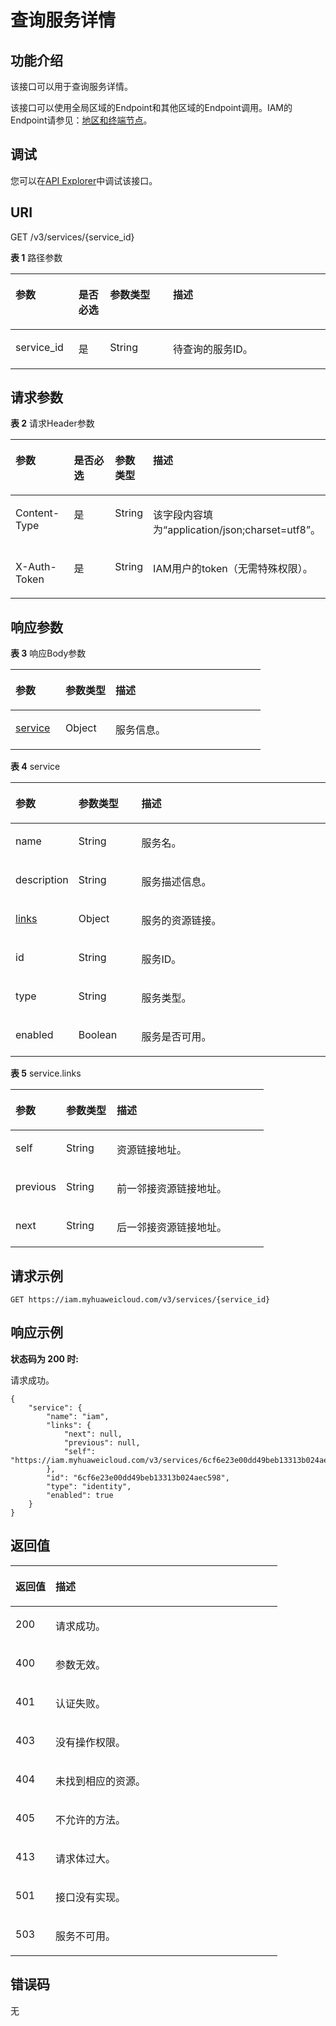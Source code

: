 # 查询服务详情<a name="iam_16_0002"></a>

## 功能介绍<a name="zh-cn_topic_0222037479_section7695425195312"></a>

该接口可以用于查询服务详情。

该接口可以使用全局区域的Endpoint和其他区域的Endpoint调用。IAM的Endpoint请参见：[地区和终端节点](https://developer.huaweicloud.com/endpoint?IAM)。

## 调试<a name="section1896583015179"></a>

您可以在[API Explorer](https://apiexplorer.developer.huaweicloud.com/apiexplorer/doc?product=IAM&api=KeystoneShowService)中调试该接口。

## URI<a name="zh-cn_topic_0222037479_section670119255536"></a>

GET /v3/services/\{service\_id\}

**表 1**  路径参数

<a name="zh-cn_topic_0222037479_table10704142512533"></a>
<table><thead align="left"><tr id="zh-cn_topic_0222037479_row470419252532"><th class="cellrowborder" valign="top" width="20%" id="mcps1.2.5.1.1"><p id="zh-cn_topic_0222037479_p6706152515314"><a name="zh-cn_topic_0222037479_p6706152515314"></a><a name="zh-cn_topic_0222037479_p6706152515314"></a>参数</p>
</th>
<th class="cellrowborder" valign="top" width="10%" id="mcps1.2.5.1.2"><p id="zh-cn_topic_0222037479_p1570719256538"><a name="zh-cn_topic_0222037479_p1570719256538"></a><a name="zh-cn_topic_0222037479_p1570719256538"></a>是否必选</p>
</th>
<th class="cellrowborder" valign="top" width="20%" id="mcps1.2.5.1.3"><p id="zh-cn_topic_0222037479_p8708142595311"><a name="zh-cn_topic_0222037479_p8708142595311"></a><a name="zh-cn_topic_0222037479_p8708142595311"></a>参数类型</p>
</th>
<th class="cellrowborder" valign="top" width="50%" id="mcps1.2.5.1.4"><p id="zh-cn_topic_0222037479_p18710192513538"><a name="zh-cn_topic_0222037479_p18710192513538"></a><a name="zh-cn_topic_0222037479_p18710192513538"></a>描述</p>
</th>
</tr>
</thead>
<tbody><tr id="zh-cn_topic_0222037479_row970482515318"><td class="cellrowborder" valign="top" width="20%" headers="mcps1.2.5.1.1 "><p id="zh-cn_topic_0222037479_p10711112514534"><a name="zh-cn_topic_0222037479_p10711112514534"></a><a name="zh-cn_topic_0222037479_p10711112514534"></a>service_id</p>
</td>
<td class="cellrowborder" valign="top" width="10%" headers="mcps1.2.5.1.2 "><p id="zh-cn_topic_0222037479_p17713132517532"><a name="zh-cn_topic_0222037479_p17713132517532"></a><a name="zh-cn_topic_0222037479_p17713132517532"></a>是</p>
</td>
<td class="cellrowborder" valign="top" width="20%" headers="mcps1.2.5.1.3 "><p id="zh-cn_topic_0222037479_p1971415253530"><a name="zh-cn_topic_0222037479_p1971415253530"></a><a name="zh-cn_topic_0222037479_p1971415253530"></a>String</p>
</td>
<td class="cellrowborder" valign="top" width="50%" headers="mcps1.2.5.1.4 "><p id="zh-cn_topic_0222037479_p071612525317"><a name="zh-cn_topic_0222037479_p071612525317"></a><a name="zh-cn_topic_0222037479_p071612525317"></a>待查询的服务ID。</p>
</td>
</tr>
</tbody>
</table>

## 请求参数<a name="zh-cn_topic_0222037479_section127171325195311"></a>

**表 2**  请求Header参数

<a name="zh-cn_topic_0222037479_HeaderParameter"></a>
<table><thead align="left"><tr id="zh-cn_topic_0222037479_row7719132514531"><th class="cellrowborder" valign="top" width="20%" id="mcps1.2.5.1.1"><p id="zh-cn_topic_0222037479_p18720825175312"><a name="zh-cn_topic_0222037479_p18720825175312"></a><a name="zh-cn_topic_0222037479_p18720825175312"></a>参数</p>
</th>
<th class="cellrowborder" valign="top" width="20%" id="mcps1.2.5.1.2"><p id="zh-cn_topic_0222037479_p1722325195312"><a name="zh-cn_topic_0222037479_p1722325195312"></a><a name="zh-cn_topic_0222037479_p1722325195312"></a>是否必选</p>
</th>
<th class="cellrowborder" valign="top" width="10%" id="mcps1.2.5.1.3"><p id="zh-cn_topic_0222037479_p172412575319"><a name="zh-cn_topic_0222037479_p172412575319"></a><a name="zh-cn_topic_0222037479_p172412575319"></a>参数类型</p>
</th>
<th class="cellrowborder" valign="top" width="50%" id="mcps1.2.5.1.4"><p id="zh-cn_topic_0222037479_p37252025125320"><a name="zh-cn_topic_0222037479_p37252025125320"></a><a name="zh-cn_topic_0222037479_p37252025125320"></a>描述</p>
</th>
</tr>
</thead>
<tbody><tr id="zh-cn_topic_0222037479_row1971910254538"><td class="cellrowborder" valign="top" width="20%" headers="mcps1.2.5.1.1 "><p id="zh-cn_topic_0222037479_p872792514537"><a name="zh-cn_topic_0222037479_p872792514537"></a><a name="zh-cn_topic_0222037479_p872792514537"></a>Content-Type</p>
</td>
<td class="cellrowborder" valign="top" width="20%" headers="mcps1.2.5.1.2 "><p id="zh-cn_topic_0222037479_p17728172545317"><a name="zh-cn_topic_0222037479_p17728172545317"></a><a name="zh-cn_topic_0222037479_p17728172545317"></a>是</p>
</td>
<td class="cellrowborder" valign="top" width="10%" headers="mcps1.2.5.1.3 "><p id="zh-cn_topic_0222037479_p1873032518538"><a name="zh-cn_topic_0222037479_p1873032518538"></a><a name="zh-cn_topic_0222037479_p1873032518538"></a>String</p>
</td>
<td class="cellrowborder" valign="top" width="50%" headers="mcps1.2.5.1.4 "><p id="zh-cn_topic_0222037479_p14731122510537"><a name="zh-cn_topic_0222037479_p14731122510537"></a><a name="zh-cn_topic_0222037479_p14731122510537"></a>该字段内容填为“application/json;charset=utf8”。</p>
</td>
</tr>
<tr id="zh-cn_topic_0222037479_row1271912518531"><td class="cellrowborder" valign="top" width="20%" headers="mcps1.2.5.1.1 "><p id="zh-cn_topic_0222037479_p173312545312"><a name="zh-cn_topic_0222037479_p173312545312"></a><a name="zh-cn_topic_0222037479_p173312545312"></a>X-Auth-Token</p>
</td>
<td class="cellrowborder" valign="top" width="20%" headers="mcps1.2.5.1.2 "><p id="zh-cn_topic_0222037479_p773412515310"><a name="zh-cn_topic_0222037479_p773412515310"></a><a name="zh-cn_topic_0222037479_p773412515310"></a>是</p>
</td>
<td class="cellrowborder" valign="top" width="10%" headers="mcps1.2.5.1.3 "><p id="zh-cn_topic_0222037479_p9735152595311"><a name="zh-cn_topic_0222037479_p9735152595311"></a><a name="zh-cn_topic_0222037479_p9735152595311"></a>String</p>
</td>
<td class="cellrowborder" valign="top" width="50%" headers="mcps1.2.5.1.4 "><p id="zh-cn_topic_0222037479_p16737102565312"><a name="zh-cn_topic_0222037479_p16737102565312"></a><a name="zh-cn_topic_0222037479_p16737102565312"></a>IAM用户的token（无需特殊权限）。</p>
</td>
</tr>
</tbody>
</table>

## 响应参数<a name="zh-cn_topic_0222037479_section2073913258539"></a>

**表 3**  响应Body参数

<a name="zh-cn_topic_0222037479_responseParameter"></a>
<table><thead align="left"><tr id="zh-cn_topic_0222037479_row574122595317"><th class="cellrowborder" valign="top" width="20%" id="mcps1.2.4.1.1"><p id="zh-cn_topic_0222037479_p7743825195315"><a name="zh-cn_topic_0222037479_p7743825195315"></a><a name="zh-cn_topic_0222037479_p7743825195315"></a>参数</p>
</th>
<th class="cellrowborder" valign="top" width="20%" id="mcps1.2.4.1.2"><p id="zh-cn_topic_0222037479_p874482518539"><a name="zh-cn_topic_0222037479_p874482518539"></a><a name="zh-cn_topic_0222037479_p874482518539"></a>参数类型</p>
</th>
<th class="cellrowborder" valign="top" width="60%" id="mcps1.2.4.1.3"><p id="zh-cn_topic_0222037479_p174672517536"><a name="zh-cn_topic_0222037479_p174672517536"></a><a name="zh-cn_topic_0222037479_p174672517536"></a>描述</p>
</th>
</tr>
</thead>
<tbody><tr id="zh-cn_topic_0222037479_row207411425155316"><td class="cellrowborder" valign="top" width="20%" headers="mcps1.2.4.1.1 "><p id="zh-cn_topic_0222037479_p87471625115314"><a name="zh-cn_topic_0222037479_p87471625115314"></a><a name="zh-cn_topic_0222037479_p87471625115314"></a><a href="#zh-cn_topic_0222037479_response_Rs161ServicesArritem">service</a></p>
</td>
<td class="cellrowborder" valign="top" width="20%" headers="mcps1.2.4.1.2 "><p id="zh-cn_topic_0222037479_p8749122518533"><a name="zh-cn_topic_0222037479_p8749122518533"></a><a name="zh-cn_topic_0222037479_p8749122518533"></a>Object</p>
</td>
<td class="cellrowborder" valign="top" width="60%" headers="mcps1.2.4.1.3 "><p id="zh-cn_topic_0222037479_p10751125185317"><a name="zh-cn_topic_0222037479_p10751125185317"></a><a name="zh-cn_topic_0222037479_p10751125185317"></a>服务信息。</p>
</td>
</tr>
</tbody>
</table>

**表 4**  service

<a name="zh-cn_topic_0222037479_response_Rs161ServicesArritem"></a>
<table><thead align="left"><tr id="zh-cn_topic_0222037479_row14752182595310"><th class="cellrowborder" valign="top" width="20%" id="mcps1.2.4.1.1"><p id="zh-cn_topic_0222037479_p77541425145317"><a name="zh-cn_topic_0222037479_p77541425145317"></a><a name="zh-cn_topic_0222037479_p77541425145317"></a>参数</p>
</th>
<th class="cellrowborder" valign="top" width="20%" id="mcps1.2.4.1.2"><p id="zh-cn_topic_0222037479_p975632517536"><a name="zh-cn_topic_0222037479_p975632517536"></a><a name="zh-cn_topic_0222037479_p975632517536"></a>参数类型</p>
</th>
<th class="cellrowborder" valign="top" width="60%" id="mcps1.2.4.1.3"><p id="zh-cn_topic_0222037479_p167571225115310"><a name="zh-cn_topic_0222037479_p167571225115310"></a><a name="zh-cn_topic_0222037479_p167571225115310"></a>描述</p>
</th>
</tr>
</thead>
<tbody><tr id="zh-cn_topic_0222037479_row47524250538"><td class="cellrowborder" valign="top" width="20%" headers="mcps1.2.4.1.1 "><p id="zh-cn_topic_0222037479_p4759925105313"><a name="zh-cn_topic_0222037479_p4759925105313"></a><a name="zh-cn_topic_0222037479_p4759925105313"></a>name</p>
</td>
<td class="cellrowborder" valign="top" width="20%" headers="mcps1.2.4.1.2 "><p id="zh-cn_topic_0222037479_p1760152510537"><a name="zh-cn_topic_0222037479_p1760152510537"></a><a name="zh-cn_topic_0222037479_p1760152510537"></a>String</p>
</td>
<td class="cellrowborder" valign="top" width="60%" headers="mcps1.2.4.1.3 "><p id="zh-cn_topic_0222037479_p127611625175315"><a name="zh-cn_topic_0222037479_p127611625175315"></a><a name="zh-cn_topic_0222037479_p127611625175315"></a>服务名。</p>
</td>
</tr>
<tr id="zh-cn_topic_0222037479_row10752625145316"><td class="cellrowborder" valign="top" width="20%" headers="mcps1.2.4.1.1 "><p id="zh-cn_topic_0222037479_p576316253538"><a name="zh-cn_topic_0222037479_p576316253538"></a><a name="zh-cn_topic_0222037479_p576316253538"></a>description</p>
</td>
<td class="cellrowborder" valign="top" width="20%" headers="mcps1.2.4.1.2 "><p id="zh-cn_topic_0222037479_p1076492515539"><a name="zh-cn_topic_0222037479_p1076492515539"></a><a name="zh-cn_topic_0222037479_p1076492515539"></a>String</p>
</td>
<td class="cellrowborder" valign="top" width="60%" headers="mcps1.2.4.1.3 "><p id="zh-cn_topic_0222037479_p376572545319"><a name="zh-cn_topic_0222037479_p376572545319"></a><a name="zh-cn_topic_0222037479_p376572545319"></a>服务描述信息。</p>
</td>
</tr>
<tr id="zh-cn_topic_0222037479_row975252515314"><td class="cellrowborder" valign="top" width="20%" headers="mcps1.2.4.1.1 "><p id="zh-cn_topic_0222037479_p87671725105315"><a name="zh-cn_topic_0222037479_p87671725105315"></a><a name="zh-cn_topic_0222037479_p87671725105315"></a><a href="#zh-cn_topic_0222037479_response_Rs161ServicesArritemLinks">links</a></p>
</td>
<td class="cellrowborder" valign="top" width="20%" headers="mcps1.2.4.1.2 "><p id="zh-cn_topic_0222037479_p876862517531"><a name="zh-cn_topic_0222037479_p876862517531"></a><a name="zh-cn_topic_0222037479_p876862517531"></a>Object</p>
</td>
<td class="cellrowborder" valign="top" width="60%" headers="mcps1.2.4.1.3 "><p id="zh-cn_topic_0222037479_p7771112510539"><a name="zh-cn_topic_0222037479_p7771112510539"></a><a name="zh-cn_topic_0222037479_p7771112510539"></a>服务的资源链接。</p>
</td>
</tr>
<tr id="zh-cn_topic_0222037479_row675252595310"><td class="cellrowborder" valign="top" width="20%" headers="mcps1.2.4.1.1 "><p id="zh-cn_topic_0222037479_p1772725155310"><a name="zh-cn_topic_0222037479_p1772725155310"></a><a name="zh-cn_topic_0222037479_p1772725155310"></a>id</p>
</td>
<td class="cellrowborder" valign="top" width="20%" headers="mcps1.2.4.1.2 "><p id="zh-cn_topic_0222037479_p2077452595319"><a name="zh-cn_topic_0222037479_p2077452595319"></a><a name="zh-cn_topic_0222037479_p2077452595319"></a>String</p>
</td>
<td class="cellrowborder" valign="top" width="60%" headers="mcps1.2.4.1.3 "><p id="zh-cn_topic_0222037479_p377562565313"><a name="zh-cn_topic_0222037479_p377562565313"></a><a name="zh-cn_topic_0222037479_p377562565313"></a>服务ID。</p>
</td>
</tr>
<tr id="zh-cn_topic_0222037479_row275352565315"><td class="cellrowborder" valign="top" width="20%" headers="mcps1.2.4.1.1 "><p id="zh-cn_topic_0222037479_p1777613251532"><a name="zh-cn_topic_0222037479_p1777613251532"></a><a name="zh-cn_topic_0222037479_p1777613251532"></a>type</p>
</td>
<td class="cellrowborder" valign="top" width="20%" headers="mcps1.2.4.1.2 "><p id="zh-cn_topic_0222037479_p477816256535"><a name="zh-cn_topic_0222037479_p477816256535"></a><a name="zh-cn_topic_0222037479_p477816256535"></a>String</p>
</td>
<td class="cellrowborder" valign="top" width="60%" headers="mcps1.2.4.1.3 "><p id="zh-cn_topic_0222037479_p1577962516539"><a name="zh-cn_topic_0222037479_p1577962516539"></a><a name="zh-cn_topic_0222037479_p1577962516539"></a>服务类型。</p>
</td>
</tr>
<tr id="zh-cn_topic_0222037479_row1975314252537"><td class="cellrowborder" valign="top" width="20%" headers="mcps1.2.4.1.1 "><p id="zh-cn_topic_0222037479_p6781925165317"><a name="zh-cn_topic_0222037479_p6781925165317"></a><a name="zh-cn_topic_0222037479_p6781925165317"></a>enabled</p>
</td>
<td class="cellrowborder" valign="top" width="20%" headers="mcps1.2.4.1.2 "><p id="zh-cn_topic_0222037479_p1278272545314"><a name="zh-cn_topic_0222037479_p1278272545314"></a><a name="zh-cn_topic_0222037479_p1278272545314"></a>Boolean</p>
</td>
<td class="cellrowborder" valign="top" width="60%" headers="mcps1.2.4.1.3 "><p id="zh-cn_topic_0222037479_p678452510532"><a name="zh-cn_topic_0222037479_p678452510532"></a><a name="zh-cn_topic_0222037479_p678452510532"></a>服务是否可用。</p>
</td>
</tr>
</tbody>
</table>

**表 5**  service.links

<a name="zh-cn_topic_0222037479_response_Rs161ServicesArritemLinks"></a>
<table><thead align="left"><tr id="zh-cn_topic_0222037479_row678562511539"><th class="cellrowborder" valign="top" width="20%" id="mcps1.2.4.1.1"><p id="zh-cn_topic_0222037479_p9787025205318"><a name="zh-cn_topic_0222037479_p9787025205318"></a><a name="zh-cn_topic_0222037479_p9787025205318"></a>参数</p>
</th>
<th class="cellrowborder" valign="top" width="20%" id="mcps1.2.4.1.2"><p id="zh-cn_topic_0222037479_p07886256533"><a name="zh-cn_topic_0222037479_p07886256533"></a><a name="zh-cn_topic_0222037479_p07886256533"></a>参数类型</p>
</th>
<th class="cellrowborder" valign="top" width="60%" id="mcps1.2.4.1.3"><p id="zh-cn_topic_0222037479_p97900250536"><a name="zh-cn_topic_0222037479_p97900250536"></a><a name="zh-cn_topic_0222037479_p97900250536"></a>描述</p>
</th>
</tr>
</thead>
<tbody><tr id="zh-cn_topic_0222037479_row20785122555311"><td class="cellrowborder" valign="top" width="20%" headers="mcps1.2.4.1.1 "><p id="zh-cn_topic_0222037479_p157919257533"><a name="zh-cn_topic_0222037479_p157919257533"></a><a name="zh-cn_topic_0222037479_p157919257533"></a>self</p>
</td>
<td class="cellrowborder" valign="top" width="20%" headers="mcps1.2.4.1.2 "><p id="zh-cn_topic_0222037479_p1579202513531"><a name="zh-cn_topic_0222037479_p1579202513531"></a><a name="zh-cn_topic_0222037479_p1579202513531"></a>String</p>
</td>
<td class="cellrowborder" valign="top" width="60%" headers="mcps1.2.4.1.3 "><p id="zh-cn_topic_0222037479_p77949253535"><a name="zh-cn_topic_0222037479_p77949253535"></a><a name="zh-cn_topic_0222037479_p77949253535"></a>资源链接地址。</p>
</td>
</tr>
<tr id="row4114943165115"><td class="cellrowborder" valign="top" width="20%" headers="mcps1.2.4.1.1 "><p id="p619633654818"><a name="p619633654818"></a><a name="p619633654818"></a>previous</p>
</td>
<td class="cellrowborder" valign="top" width="20%" headers="mcps1.2.4.1.2 "><p id="p16196193610486"><a name="p16196193610486"></a><a name="p16196193610486"></a>String</p>
</td>
<td class="cellrowborder" valign="top" width="60%" headers="mcps1.2.4.1.3 "><p id="p119683644819"><a name="p119683644819"></a><a name="p119683644819"></a>前一邻接资源链接地址。</p>
</td>
</tr>
<tr id="row2113243115120"><td class="cellrowborder" valign="top" width="20%" headers="mcps1.2.4.1.1 "><p id="p71961836134815"><a name="p71961836134815"></a><a name="p71961836134815"></a>next</p>
</td>
<td class="cellrowborder" valign="top" width="20%" headers="mcps1.2.4.1.2 "><p id="p1819683619484"><a name="p1819683619484"></a><a name="p1819683619484"></a>String</p>
</td>
<td class="cellrowborder" valign="top" width="60%" headers="mcps1.2.4.1.3 "><p id="p1419623614487"><a name="p1419623614487"></a><a name="p1419623614487"></a>后一邻接资源链接地址。</p>
</td>
</tr>
</tbody>
</table>

## 请求示例<a name="zh-cn_topic_0222037479_section1879513255530"></a>

```
GET https://iam.myhuaweicloud.com/v3/services/{service_id}
```

## 响应示例<a name="zh-cn_topic_0222037479_section28023251535"></a>

**状态码为 200 时:**

请求成功。

```
{
    "service": {
        "name": "iam",
        "links": {
            "next": null,
            "previous": null,
            "self": "https://iam.myhuaweicloud.com/v3/services/6cf6e23e00dd49beb13313b024aec598"
        },
        "id": "6cf6e23e00dd49beb13313b024aec598",
        "type": "identity",
        "enabled": true
    }
}
```

## 返回值<a name="zh-cn_topic_0222037479_section20821152575314"></a>

<a name="zh-cn_topic_0222037479_table334"></a>
<table><thead align="left"><tr id="zh-cn_topic_0222037479_row3823825165318"><th class="cellrowborder" valign="top" width="15%" id="mcps1.1.3.1.1"><p id="zh-cn_topic_0222037479_p982415256539"><a name="zh-cn_topic_0222037479_p982415256539"></a><a name="zh-cn_topic_0222037479_p982415256539"></a>返回值</p>
</th>
<th class="cellrowborder" valign="top" width="85%" id="mcps1.1.3.1.2"><p id="zh-cn_topic_0222037479_p582612254535"><a name="zh-cn_topic_0222037479_p582612254535"></a><a name="zh-cn_topic_0222037479_p582612254535"></a>描述</p>
</th>
</tr>
</thead>
<tbody><tr id="zh-cn_topic_0222037479_row782372595311"><td class="cellrowborder" valign="top" width="15%" headers="mcps1.1.3.1.1 "><p id="zh-cn_topic_0222037479_p98278252532"><a name="zh-cn_topic_0222037479_p98278252532"></a><a name="zh-cn_topic_0222037479_p98278252532"></a>200</p>
</td>
<td class="cellrowborder" valign="top" width="85%" headers="mcps1.1.3.1.2 "><p id="zh-cn_topic_0222037479_p182911255537"><a name="zh-cn_topic_0222037479_p182911255537"></a><a name="zh-cn_topic_0222037479_p182911255537"></a>请求成功。</p>
</td>
</tr>
<tr id="zh-cn_topic_0222037479_row11823125115310"><td class="cellrowborder" valign="top" width="15%" headers="mcps1.1.3.1.1 "><p id="zh-cn_topic_0222037479_p683018254534"><a name="zh-cn_topic_0222037479_p683018254534"></a><a name="zh-cn_topic_0222037479_p683018254534"></a>400</p>
</td>
<td class="cellrowborder" valign="top" width="85%" headers="mcps1.1.3.1.2 "><p id="zh-cn_topic_0222037479_p20832025185320"><a name="zh-cn_topic_0222037479_p20832025185320"></a><a name="zh-cn_topic_0222037479_p20832025185320"></a>参数无效。</p>
</td>
</tr>
<tr id="zh-cn_topic_0222037479_row1982362595315"><td class="cellrowborder" valign="top" width="15%" headers="mcps1.1.3.1.1 "><p id="zh-cn_topic_0222037479_p198339259532"><a name="zh-cn_topic_0222037479_p198339259532"></a><a name="zh-cn_topic_0222037479_p198339259532"></a>401</p>
</td>
<td class="cellrowborder" valign="top" width="85%" headers="mcps1.1.3.1.2 "><p id="zh-cn_topic_0222037479_p1683592545316"><a name="zh-cn_topic_0222037479_p1683592545316"></a><a name="zh-cn_topic_0222037479_p1683592545316"></a>认证失败。</p>
</td>
</tr>
<tr id="zh-cn_topic_0222037479_row1582311255532"><td class="cellrowborder" valign="top" width="15%" headers="mcps1.1.3.1.1 "><p id="zh-cn_topic_0222037479_p58367257538"><a name="zh-cn_topic_0222037479_p58367257538"></a><a name="zh-cn_topic_0222037479_p58367257538"></a>403</p>
</td>
<td class="cellrowborder" valign="top" width="85%" headers="mcps1.1.3.1.2 "><p id="zh-cn_topic_0222037479_p383832516534"><a name="zh-cn_topic_0222037479_p383832516534"></a><a name="zh-cn_topic_0222037479_p383832516534"></a>没有操作权限。</p>
</td>
</tr>
<tr id="zh-cn_topic_0222037479_row1982352512537"><td class="cellrowborder" valign="top" width="15%" headers="mcps1.1.3.1.1 "><p id="zh-cn_topic_0222037479_p10839152545314"><a name="zh-cn_topic_0222037479_p10839152545314"></a><a name="zh-cn_topic_0222037479_p10839152545314"></a>404</p>
</td>
<td class="cellrowborder" valign="top" width="85%" headers="mcps1.1.3.1.2 "><p id="zh-cn_topic_0222037479_p4841132545314"><a name="zh-cn_topic_0222037479_p4841132545314"></a><a name="zh-cn_topic_0222037479_p4841132545314"></a>未找到相应的资源。</p>
</td>
</tr>
<tr id="zh-cn_topic_0222037479_row118231325105316"><td class="cellrowborder" valign="top" width="15%" headers="mcps1.1.3.1.1 "><p id="zh-cn_topic_0222037479_p158421325145315"><a name="zh-cn_topic_0222037479_p158421325145315"></a><a name="zh-cn_topic_0222037479_p158421325145315"></a>405</p>
</td>
<td class="cellrowborder" valign="top" width="85%" headers="mcps1.1.3.1.2 "><p id="zh-cn_topic_0222037479_p16843132565314"><a name="zh-cn_topic_0222037479_p16843132565314"></a><a name="zh-cn_topic_0222037479_p16843132565314"></a>不允许的方法。</p>
</td>
</tr>
<tr id="zh-cn_topic_0222037479_row68232257532"><td class="cellrowborder" valign="top" width="15%" headers="mcps1.1.3.1.1 "><p id="zh-cn_topic_0222037479_p98451225105310"><a name="zh-cn_topic_0222037479_p98451225105310"></a><a name="zh-cn_topic_0222037479_p98451225105310"></a>413</p>
</td>
<td class="cellrowborder" valign="top" width="85%" headers="mcps1.1.3.1.2 "><p id="zh-cn_topic_0222037479_p18474254533"><a name="zh-cn_topic_0222037479_p18474254533"></a><a name="zh-cn_topic_0222037479_p18474254533"></a>请求体过大。</p>
</td>
</tr>
<tr id="zh-cn_topic_0222037479_row118231253535"><td class="cellrowborder" valign="top" width="15%" headers="mcps1.1.3.1.1 "><p id="zh-cn_topic_0222037479_p178481425115313"><a name="zh-cn_topic_0222037479_p178481425115313"></a><a name="zh-cn_topic_0222037479_p178481425115313"></a>501</p>
</td>
<td class="cellrowborder" valign="top" width="85%" headers="mcps1.1.3.1.2 "><p id="zh-cn_topic_0222037479_p1584952517534"><a name="zh-cn_topic_0222037479_p1584952517534"></a><a name="zh-cn_topic_0222037479_p1584952517534"></a>接口没有实现。</p>
</td>
</tr>
<tr id="zh-cn_topic_0222037479_row8823025125319"><td class="cellrowborder" valign="top" width="15%" headers="mcps1.1.3.1.1 "><p id="zh-cn_topic_0222037479_p585162510532"><a name="zh-cn_topic_0222037479_p585162510532"></a><a name="zh-cn_topic_0222037479_p585162510532"></a>503</p>
</td>
<td class="cellrowborder" valign="top" width="85%" headers="mcps1.1.3.1.2 "><p id="zh-cn_topic_0222037479_p1852192555314"><a name="zh-cn_topic_0222037479_p1852192555314"></a><a name="zh-cn_topic_0222037479_p1852192555314"></a>服务不可用。</p>
</td>
</tr>
</tbody>
</table>

## 错误码<a name="zh-cn_topic_0222037479_section085412585312"></a>

无

